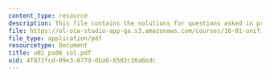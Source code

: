 ```yaml
---
content_type: resource
description: This file contains the solutions for questions asked in problem U2.
file: https://ol-ocw-studio-app-qa.s3.amazonaws.com/courses/16-01-unified-engineering-i-ii-iii-iv-fall-2005-spring-2006/4f872fcd09e3877ddba66502c16a6bdc_u02_ps06_sol.pdf
file_type: application/pdf
resourcetype: Document
title: u02_ps06_sol.pdf
uid: 4f872fcd-09e3-877d-dba6-6502c16a6bdc
---
```

